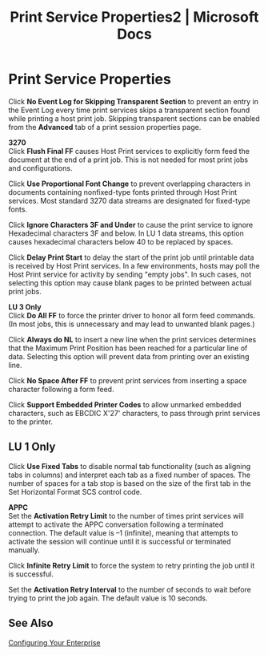 ﻿---
title: "Print Service Properties2 | Microsoft Docs"
ms.custom: ""
ms.date: "11/30/2017"
ms.prod: "host-integration-server"
ms.reviewer: ""
ms.suite: ""
ms.tgt_pltfrm: ""
ms.topic: "article"
f1_keywords: 
  - "his_print_YIQW"
ms.assetid: 3d0f0731-54df-49e3-bf7a-02c25ec79833
caps.latest.revision: 4
---
# Print Service Properties
Click **No Event Log for Skipping Transparent Section** to prevent an entry in the Event Log every time print services skips a transparent section found while printing a host print job. Skipping transparent sections can be enabled from the **Advanced** tab of a print session properties page.  
  
 **3270**  
 Click **Flush Final FF** causes Host Print services to explicitly form feed the document at the end of a print job. This is not needed for most print jobs and configurations.  
  
 Click **Use Proportional Font Change** to prevent overlapping characters in documents containing nonfixed-type fonts printed through Host Print services. Most standard 3270 data streams are designated for fixed-type fonts.  
  
 Click **Ignore Characters 3F and Under** to cause the print service to ignore Hexadecimal characters 3F and below. In LU 1 data streams, this option causes hexadecimal characters below 40 to be replaced by spaces.  
  
 Click **Delay Print Start** to delay the start of the print job until printable data is received by Host Print services. In a few environments, hosts may poll the Host Print service for activity by sending "empty jobs". In such cases, not selecting this option may cause blank pages to be printed between actual print jobs.  
  
 **LU 3 Only**  
 Click **Do All FF** to force the printer driver to honor all form feed commands. (In most jobs, this is unnecessary and may lead to unwanted blank pages.)  
  
 Click **Always do NL** to insert a new line when the print services determines that the Maximum Print Position has been reached for a particular line of data. Selecting this option will prevent data from printing over an existing line.  
  
 Click **No Space After FF** to prevent print services from inserting a space character following a form feed.  
  
 Click **Support Embedded Printer Codes** to allow unmarked embedded characters, such as EBCDIC X'27' characters, to pass through print services to the printer.  
  
## LU 1 Only  
 Click **Use Fixed Tabs** to disable normal tab functionality (such as aligning tabs in columns) and interpret each tab as a fixed number of spaces. The number of spaces for a tab stop is based on the size of the first tab in the Set Horizontal Format SCS control code.  
  
 **APPC**  
 Set the **Activation Retry Limit** to the number of times print services will attempt to activate the APPC conversation following a terminated connection. The default value is –1 (infinite), meaning that attempts to activate the session will continue until it is successful or terminated manually.  
  
 Click **Infinite Retry Limit** to force the system to retry printing the job until it is successful.  
  
 Set the **Activation Retry Interval** to the number of seconds to wait before trying to print the job again. The default value is 10 seconds.  
  
## See Also  
 [Configuring Your Enterprise](../core/configuring-your-enterprise2.md)